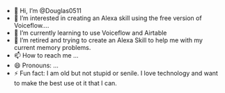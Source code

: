 - 👋 Hi, I’m @Douglas0511
- 👀 I’m interested in creating an Alexa skill using the free version of Voiceflow....
- 🌱 I’m currently learning to use Voiceflow and Airtable
- 💞️ I’m retired and trying to create an Alexa Skill to help me with my current memory problems.
- 📫 How to reach me ...
- 😄 Pronouns: ...
- ⚡ Fun fact: I am old but not stupid or senile. I love technology and want to make the best use ot it that I can.

<!---
Douglas0511/Douglas0511 is a ✨ special ✨ repository because its `README.md` (this file) appears on your GitHub profile.
You can click the Preview link to take a look at your changes.
--->
